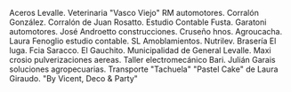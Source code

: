 Aceros Levalle.
Veterinaria "Vasco Viejo"
RM automotores. Corralón González. Corralón de Juan Rosatto. 
Estudio Contable Fusta.
Garatoni automotores. José  Androetto construcciones.
Cruseño hnos. Agroucacha. 
Laura Fenoglio estudio contable. 
SL Amoblamientos. Nutrilev. 
Brasería El luga. 
Fcia Saracco.
El Gauchito. 
Municipalidad de General Levalle.
Maxi crosio pulverizaciones aereas. Taller electromecánico Bari. 
Julián Garais soluciones agropecuarias. Transporte "Tachuela"
"Pastel Cake" de Laura Giraudo.
"By Vicent, Deco & Party"